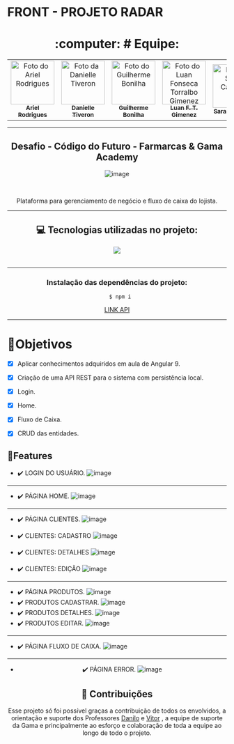 # FRONT - PROJETO RADAR

<div align="center"><h1> :computer: # Equipe: </h1><div>

<table align="center">
  <tr>
    <td align="center">
      <a href="https://github.com/99arielsr">
        <img src="https://avatars.githubusercontent.com/u/95944401?v=4" width="100px;" alt="Foto do Ariel Rodrigues"/><br>
        <sub>
          <b>Ariel Rodrigues</b>
        </sub>
      </a>
    </td>
    <td align="center">
      <a href="https://github.com/Dannytiveron">
        <img src="https://avatars.githubusercontent.com/u/116685781?v=4" width="100px;" alt="Foto da Danielle Tiveron"/><br>
        <sub>
          <b>Danielle Tiveron</b>
        </sub>
      </a>
    </td>
     <td align="center">
      <a href="https://github.com/bonilha-rogante">
        <img src="https://avatars.githubusercontent.com/u/85463234?v=4" width="100px;" alt="Foto do Guilherme Bonilha"/><br>
        <sub>
          <b>Guilherme Bonilha</b>
        </sub>
      </a>
    </td>
    <td align="center">
      <a href="https://github.com/Luanftg">
        <img src="https://avatars.githubusercontent.com/u/51548623?v=4" width="100px;" alt="Foto do Luan Fonseca Torralbo Gimenez"/><br>
        <sub>
          <b>Luan F. T. Gimenez</b>
        </sub>
      </a>
    </td>
    <td align="center">
      <a href="https://github.com/saa05">
        <img src="https://avatars.githubusercontent.com/u/114499098?v=4" width="100px;" alt="Foto da Sarah Cardoso"/><br>
        <sub>
          <b>Sarah Cardoso</b>
        </sub>
      </a>
    </td>
      <td align="center">
      <a href="https://github.com/VictorPnheiro">
        <img src="https://avatars.githubusercontent.com/u/95004377?v=4" width="100px;" alt="Foto do Victor Pinheiro"/><br>
        <sub>
          <b>Victor Pinheiro</b>
        </sub>
      </a>
    </td>
  </tr>
</table>

<hr>

<h2 align="center">Desafio - Código do Futuro - Farmarcas & Gama Academy</h2>

![image](https://user-images.githubusercontent.com/95944401/206023006-da0a5720-91d3-4703-bceb-5a5629e04f6a.png)

<br>

Plataforma para gerenciamento de negócio e fluxo de caixa do lojista.

<hr>

<h2>💻 Tecnologias utilizadas no projeto: </h2>
  <table  align= "center">
   <tr>
   <a  href="https://skillicons.dev">
    <img src="https://skillicons.dev/icons?i=html,css,js,git,github"/>
  </a>
 </tr>
  </table>
  
  <hr>
  
  ### Instalação das dependências do projeto:

      $ npm i
  

  
   <a href="https://github.com/Luanftg/Grupo4-Projeto-Integrador-Codigo-do-Futuro-BackEnd">LINK API</a>
  <hr>
 
<div align="start">
<h1> 🎯Objetivos </h1>

- [x] Aplicar conhecimentos adquiridos em aula de Angular 9.

- [x] Criação de uma API REST para o sistema com persistência local.
- [x] Login.
- [x] Home.
- [x] Fluxo de Caixa.
- [x] CRUD das entidades.

## 💾Features

* ✔️ LOGIN DO USUÁRIO.
![image](https://user-images.githubusercontent.com/95944401/206012880-2e4e0ab9-f816-4acd-8e99-b425f370ead8.png)

<hr>

* ✔️ PÁGINA HOME.
![image](https://user-images.githubusercontent.com/95944401/206022918-2d77feb9-38f4-4a85-ac0f-5aeb8531b376.png)


<hr>

* ✔️ PÁGINA CLIENTES.
![image](https://user-images.githubusercontent.com/95944401/206030465-23011df9-520b-4459-b718-456403fe290f.png)

* ✔️ CLIENTES: CADASTRO
![image](https://user-images.githubusercontent.com/95944401/206028465-1d65d8d0-e7ec-41c1-b5b3-61840a16bd08.png)
* ✔️ CLIENTES: DETALHES
![image](https://user-images.githubusercontent.com/95944401/206028627-ad1afbb0-cd22-4a38-960a-e504fec50d82.png)
* ✔️ CLIENTES: EDIÇÃO
![image](https://user-images.githubusercontent.com/95944401/206028546-e7b67b9f-ffb5-473f-a298-de5ac320a092.png)

<hr>

* ✔️ PÁGINA PRODUTOS.
![image](https://user-images.githubusercontent.com/95944401/206030541-83354952-c5ae-4bca-a95d-cd3560d49622.png)
* ✔️ PRODUTOS CADASTRAR. 
![image](https://user-images.githubusercontent.com/95944401/206029063-d9409635-397a-4ae4-9e29-d7cfc7cce85b.png)
* ✔️ PRODUTOS DETALHES.
![image](https://user-images.githubusercontent.com/95944401/206029117-be1921ee-6cf0-48e8-a67a-f1787897f608.png)
* ✔️ PRODUTOS EDITAR.
![image](https://user-images.githubusercontent.com/95944401/206028962-24bc01ab-943a-4a11-830a-5e2644045981.png)

<hr>

* ✔️ PÁGINA FLUXO DE CAIXA.
![image](https://user-images.githubusercontent.com/95944401/206019444-9b660957-b8ed-4d68-be8f-c9451d3838c7.png)
</div>

<hr>
  
  * ✔️ PÁGINA ERROR.
  ![image](https://user-images.githubusercontent.com/95944401/206029725-65e12e05-2799-4774-bbcc-91e6c6a2a41b.png)


## 🤝 Contribuições

<p>Esse projeto só foi possível graças a contribuição de todos os envolvidos, a orientação e suporte dos Professores <a href="https://github.com/torneseumprogramador">Danilo</a> e <a href="https://github.com/vitorfgsantos">Vitor</a> , a equipe de suporte da Gama e principalmente ao esforço e colaboração de toda a equipe ao longo de todo o projeto.<p\>
